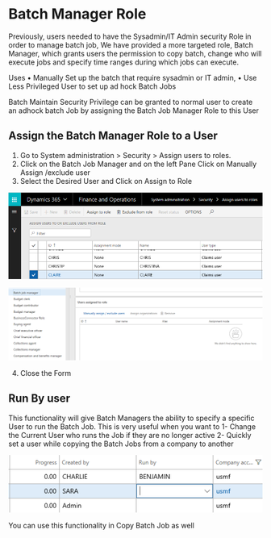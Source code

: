 
# Batch Manager Role 

Previously, users needed to have the Sysadmin/IT Admin security Role in order to manage batch job, We have provided a more targeted role, Batch Manager, which grants users the permission to copy batch, change who will execute jobs and specify time ranges during which jobs can execute. 

Uses
•	Manually Set up the batch that require sysadmin or IT admin, 
•	Use Less Privileged User to set up ad hock Batch Jobs

 
Batch Maintain Security Privilege can be granted to normal user to create an adhock batch Job by assigning the Batch Job Manager Role to this User

## Assign the Batch Manager Role to a User

1.	Go to System administration > Security > Assign users to roles.
2.	Click on the Batch Job Manager and on the left Pane Click on Manually Assign /exclude user
3.	Select the Desired User and Click on Assign to Role

![Assign User To Roles](./media/assign-batchmanager-role.png) 
 
![Batch Manager Role](./media/assign-batchmanager-role-2.png) 

4.	Close the Form 

## Run By user

This functionality will give Batch Managers the ability to specify a specific User to run the Batch Job. This is very useful when you want to
1-	Change the Current User who runs the Job if they are no longer active
2-	Quickly set a user while copying the Batch Jobs from a company to another

 ![RunBy User](./media/runby-user.png) 

You can use this functionality in Copy Batch Job as well
 



